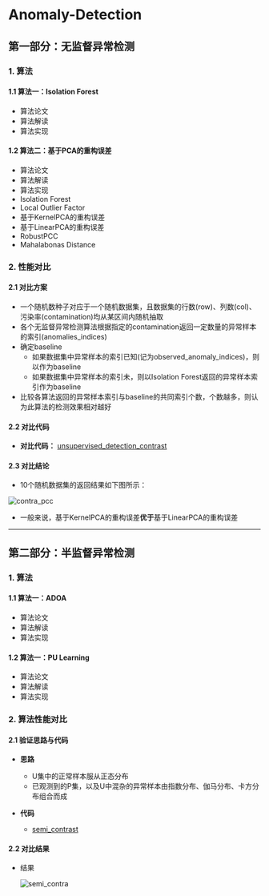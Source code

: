 # Anomaly-Detection

## 第一部分：无监督异常检测
### 1. 算法
#### 1.1 算法一：Isolation Forest
- 算法论文
- 算法解读
- 算法实现

#### 1.2 算法二：基于PCA的重构误差
- 算法论文
- 算法解读
- 算法实现
- Isolation Forest
- Local Outlier Factor 
- 基于KernelPCA的重构误差
- 基于LinearPCA的重构误差
- RobustPCC
- Mahalabonas Distance

### 2. 性能对比
#### 2.1 对比方案
- 一个随机数种子对应于一个随机数据集，且数据集的行数(row)、列数(col)、污染率(contamination)均从某区间内随机抽取 
- 各个无监督异常检测算法根据指定的contamination返回一定数量的异常样本的索引(anomalies_indices)
- 确定baseline
  - 如果数据集中异常样本的索引已知(记为observed_anomaly_indices)，则以作为baseline
  - 如果数据集中异常样本的索引未，则以Isolation Forest返回的异常样本索引作为baseline
- 比较各算法返回的异常样本索引与baseline的共同索引个数，个数越多，则认为此算法的检测效果相对越好

#### 2.2 对比代码
- **对比代码：** [unsupervised_detection_contrast](https://github.com/Albertsr/Anomaly-Detection/blob/master/Algo%20Contrast/unsupervised_detection_contrast.py)

#### 2.3 对比结论
- 10个随机数据集的返回结果如下图所示：

![contra_pcc](https://github.com/Albertsr/Anomaly-Detection/blob/master/Algo%20Contrast/U_contra_pcc.jpg)


- 一般来说，基于KernelPCA的重构误差**优于**基于LinearPCA的重构误差
---

## 第二部分：半监督异常检测
### 1. 算法
#### 1.1 算法一：ADOA
- 算法论文
- 算法解读
- 算法实现

#### 1.2 算法一：PU Learning
- 算法论文
- 算法解读
- 算法实现


### 2. 算法性能对比
#### 2.1 验证思路与代码
- **思路**
  - U集中的正常样本服从正态分布
  - 已观测到的P集，以及U中混杂的异常样本由指数分布、伽马分布、卡方分布组合而成
  
- **代码**
  - [semi_contrast](https://github.com/Albertsr/Anomaly-Detection/blob/master/Algo%20Contrast/semi_contrast.py)

#### 2.2 对比结果
- 结果
  
  ![semi_contra](https://github.com/Albertsr/Anomaly-Detection/blob/master/Algo%20Contrast/semi_contra.jpg)
   
